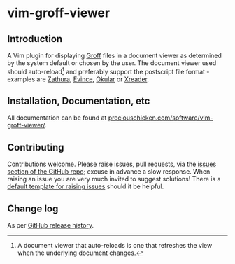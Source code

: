# vim-groff-viewer

## Introduction

A Vim plugin for displaying [Groff](https://www.gnu.org/software/groff/) files in a document viewer as determined by the system default or chosen by the user.  The document viewer used should auto-reload[^1] and preferably support the postscript file format - examples are [Zathura](https://pwmt.org/projects/zathura/), [Evince](https://help.gnome.org/users/evince/stable/), [Okular](https://okular.kde.org/) or [Xreader](https://github.com/linuxmint/xreader/).

[^1]: A document viewer that auto-reloads is one that refreshes the view when the underlying document changes.

## Installation, Documentation, etc

All documentation can be found at [preciouschicken.com/software/vim-groff-viewer/](https://preciouschicken.com/software/vim-groff-viewer/).

## Contributing

Contributions welcome. Please raise issues, pull requests, via the [issues section of the GitHub repo](https://github.com/PreciousChicken/vim-groff-viewer/issues); excuse in advance a slow response. When raising an issue you are very much invited to suggest solutions! There is a [default template for raising issues](https://www.preciouschicken.com/blog/posts/github-plain-text-issue-template/) should it be helpful.

## Change log

As per [GitHub release history](https://github.com/PreciousChicken/vim-groff-viewer/releases).


